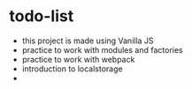 # todo-list
- this project is made using Vanilla JS
- practice to work with modules and factories
- practice to work with webpack
- introduction to localstorage
- 
  
